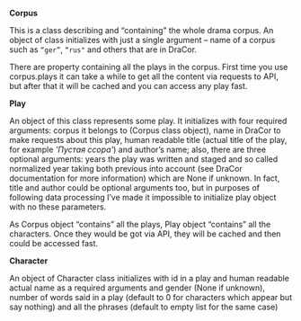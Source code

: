 **Corpus**

This is a class describing and “containing” the whole drama corpus. An object of class initializes with just a single argument – name of a corpus such as `“ger”`, `“rus"` and others that are in DraCor.

There are property containing all the plays in the corpus. First time you use corpus.plays it can take a while to get all the content via requests to API, but after that it will be cached and you can access any play fast.

**Play**

An object of this class represents some play. It initializes with four required arguments: corpus it belongs to (Corpus class object), name in DraCor to make requests about this play, human readable title (actual title of the play, for example _'Пустая ссора'_) and author’s name; also, there are three optional arguments: years the play was written and staged and so called normalized year taking both previous into account (see DraCor documentation for more information) which are None if unknown. In fact, title and author could be optional arguments too, but in purposes of following data processing I’ve made it impossible to initialize play object with no these parameters.

As Corpus object “contains” all the plays, Play object “contains” all the characters. Once they would be got via API, they will be cached and then could be accessed fast.

**Character**

An object of Character class initializes with id in a play and human readable actual name as a required arguments and gender (None if unknown), number of words said in a play (default to 0 for characters which appear but say nothing) and all the phrases (default to empty list for the same case)
